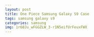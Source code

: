 ```yaml
---
layout: post
title: One Piece Samsung Galaxy S9 Case
tags: samsung galaxy s9
categories: samsung
img: 1r60Ju_wFGGZLW_3-r1N5eifUrFeuxFWX
---
```

